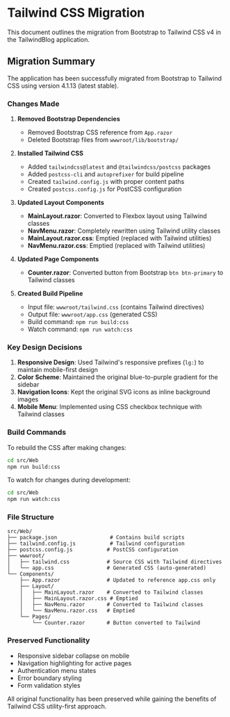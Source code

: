# Tailwind CSS Migration

This document outlines the migration from Bootstrap to Tailwind CSS v4 in the TailwindBlog application.

## Migration Summary

The application has been successfully migrated from Bootstrap to Tailwind CSS using version 4.1.13 (latest stable).

### Changes Made

1. **Removed Bootstrap Dependencies**
   - Removed Bootstrap CSS reference from `App.razor`
   - Deleted Bootstrap files from `wwwroot/lib/bootstrap/`

2. **Installed Tailwind CSS**
   - Added `tailwindcss@latest` and `@tailwindcss/postcss` packages
   - Added `postcss-cli` and `autoprefixer` for build pipeline
   - Created `tailwind.config.js` with proper content paths
   - Created `postcss.config.js` for PostCSS configuration

3. **Updated Layout Components**
   - **MainLayout.razor**: Converted to Flexbox layout using Tailwind classes
   - **NavMenu.razor**: Completely rewritten using Tailwind utility classes
   - **MainLayout.razor.css**: Emptied (replaced with Tailwind utilities)
   - **NavMenu.razor.css**: Emptied (replaced with Tailwind utilities)

4. **Updated Page Components**
   - **Counter.razor**: Converted button from Bootstrap `btn btn-primary` to Tailwind classes

5. **Created Build Pipeline**
   - Input file: `wwwroot/tailwind.css` (contains Tailwind directives)
   - Output file: `wwwroot/app.css` (generated CSS)
   - Build command: `npm run build:css`
   - Watch command: `npm run watch:css`

### Key Design Decisions

1. **Responsive Design**: Used Tailwind's responsive prefixes (`lg:`) to maintain mobile-first design
2. **Color Scheme**: Maintained the original blue-to-purple gradient for the sidebar
3. **Navigation Icons**: Kept the original SVG icons as inline background images
4. **Mobile Menu**: Implemented using CSS checkbox technique with Tailwind classes

### Build Commands

To rebuild the CSS after making changes:

```bash
cd src/Web
npm run build:css
```

To watch for changes during development:

```bash
cd src/Web
npm run watch:css
```

### File Structure

```
src/Web/
├── package.json                 # Contains build scripts
├── tailwind.config.js           # Tailwind configuration
├── postcss.config.js           # PostCSS configuration
├── wwwroot/
│   ├── tailwind.css            # Source CSS with Tailwind directives
│   └── app.css                 # Generated CSS (auto-generated)
└── Components/
    ├── App.razor               # Updated to reference app.css only
    ├── Layout/
    │   ├── MainLayout.razor    # Converted to Tailwind classes
    │   ├── MainLayout.razor.css # Emptied
    │   ├── NavMenu.razor       # Converted to Tailwind classes
    │   └── NavMenu.razor.css   # Emptied
    └── Pages/
        └── Counter.razor       # Button converted to Tailwind
```

### Preserved Functionality

- Responsive sidebar collapse on mobile
- Navigation highlighting for active pages
- Authentication menu states
- Error boundary styling
- Form validation styles

All original functionality has been preserved while gaining the benefits of Tailwind CSS utility-first approach.